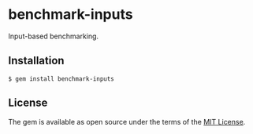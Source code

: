 # benchmark-inputs

Input-based benchmarking.


## Installation

    $ gem install benchmark-inputs


## License

The gem is available as open source under the terms of the [MIT License](http://opensource.org/licenses/MIT).
